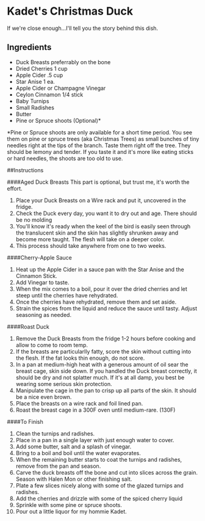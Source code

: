 Kadet's Christmas Duck
======================
If we're close enough…I'll tell you the story behind this dish.

## Ingredients


* Duck Breasts preferrably on the bone
* Dried Cherries 1 cup
* Apple Cider .5 cup
* Star Anise 1 ea.
* Apple Cider or Champagne Vinegar
* Ceylon Cinnamon 1/4 stick
* Baby Turnips
* Small Radishes
* Butter
* Pine or Spruce shoots (Optional)*

*Pine or Spruce shoots are only available for a short time period.  You see them on pine or spruce trees (aka Christmas Trees) as small bunches of tiny needles right at the tips of the branch. Taste them right off the tree.  They should be lemony and tender.  If you taste it and it's more like eating sticks or hard needles, the shoots are too old to use.



##Instructions

####Aged Duck Breasts
This part is optional, but trust me, it's worth the effort.

1. Place your Duck Breasts on a Wire rack and put it, uncovered in the fridge.
2. Check the Duck every day, you want it to dry out and age.  There should be no molding
3. You'll know it's ready when the keel of the bird is easily seen through the translucent skin and the skin has slightly shrunken away and become more taught.  The flesh will take on a deeper color.
4. This process should take anywhere from one to two weeks.

####Cherry-Apple Sauce
1. Heat up the Apple Cider in a sauce pan with the Star Anise and the Cinnamon Stick.  
2. Add Vinegar to taste.
3. When the mix comes to a boil, pour it over the dried cherries and let steep until the cherries have rehydrated.
4. Once the cherries have rehydrated, remove them and set aside.
5. Strain the spices from the liquid and reduce the sauce until tasty.  Adjust seasoning as needed.

####Roast Duck
1. Remove the Duck Breasts from the fridge 1-2 hours before cooking and allow to come to room temp.
2. If the breasts are particularlly fatty, score the skin without cutting into the flesh.  If the fat looks thin enough, do not score.
3. In a pan at medium-high heat with a generous amount of oil sear the breast cage, skin side down.  If you handled the Duck breast correctly, it should be dry and not splatter much.  If it's at all damp, you best be wearing some serious skin protection.
4. Manipulate the cage in the pan to crisp up all parts of the skin.  It should be a nice even brown.
5. Place the breasts on a wire rack and foil lined pan.
6. Roast the breast cage in a 300F oven until medium-rare. (130F)

####To Finish
1. Clean the turnips and radishes.
2. Place in a pan in a single layer with just enough water to cover.
3. Add some butter, salt and a splash of vinegar.
4. Bring to a boil and boil until the water evaporates.
5. When the remaining butter starts to coat the turnips and radishes, remove from the pan and season.
6. Carve the duck breasts off the bone and cut into slices across the grain. Season with Halen Mon or other finishing salt.
7. Plate a few slices nicely along with some of the glazed turnips and radishes.
8. Add the cherries and drizzle with some of the spiced cherry liquid
9. Sprinkle with some pine or spruce shoots.
10. Pour out a little liquor for my hommie Kadet.